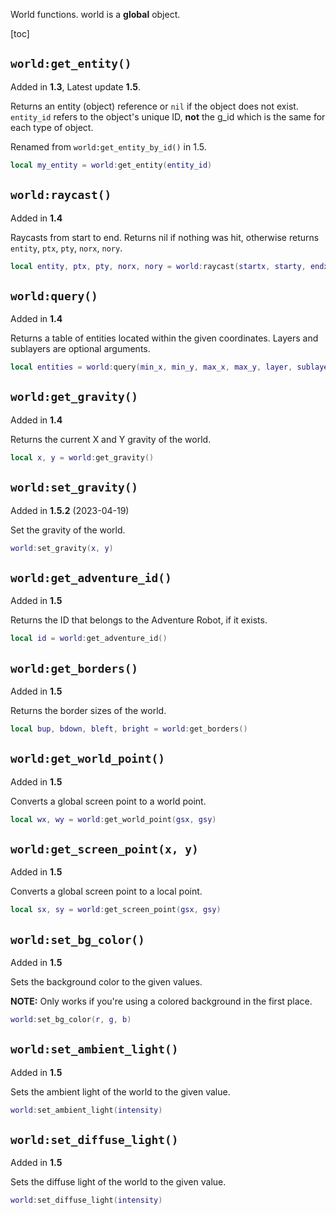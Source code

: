 World functions. world is a **global** object.

[toc]

## `world:get_entity()`
Added in **1.3**, Latest update **1.5**.

Returns an entity (object) reference or `nil` if the object does not exist. `entity_id` refers to the object's unique ID, **not** the g_id which is the same for each type of object.

Renamed from `world:get_entity_by_id()` in 1.5.

```lua
local my_entity = world:get_entity(entity_id)
```

## `world:raycast()`
Added in **1.4**

Raycasts from start to end. Returns nil if nothing was hit, otherwise returns `entity`, `ptx`, `pty`, `norx`, `nory`.

```lua
local entity, ptx, pty, norx, nory = world:raycast(startx, starty, endx, endy, layer)
```

## `world:query()`
Added in **1.4**

Returns a table of entities located within the given coordinates. Layers and sublayers are optional arguments.

```lua
local entities = world:query(min_x, min_y, max_x, max_y, layer, sublayers)
```

## `world:get_gravity()`
Added in **1.4**

Returns the current X and Y gravity of the world.

```lua
local x, y = world:get_gravity()
```

## `world:set_gravity()`
Added in **1.5.2** (2023-04-19)

Set the gravity of the world.

```lua
world:set_gravity(x, y)
```

## `world:get_adventure_id()`
Added in **1.5**

Returns the ID that belongs to the Adventure Robot, if it exists.

```lua
local id = world:get_adventure_id()
```

## `world:get_borders()`
Added in **1.5**

Returns the border sizes of the world.

```lua
local bup, bdown, bleft, bright = world:get_borders()
```

## `world:get_world_point()`
Added in **1.5**

Converts a global screen point to a world point.

```lua
local wx, wy = world:get_world_point(gsx, gsy)
```

## `world:get_screen_point(x, y)`
Added in **1.5**

Converts a global screen point to a local point.

```lua
local sx, sy = world:get_screen_point(gsx, gsy)
```

## `world:set_bg_color()`
Added in **1.5**

Sets the background color to the given values.

**NOTE:** Only works if you're using a colored background in the first place.

```lua
world:set_bg_color(r, g, b)
```

## `world:set_ambient_light()`
Added in **1.5**

Sets the ambient light of the world to the given value.

```lua
world:set_ambient_light(intensity)
```

## `world:set_diffuse_light()`
Added in **1.5**

Sets the diffuse light of the world to the given value.

```lua
world:set_diffuse_light(intensity)
```
